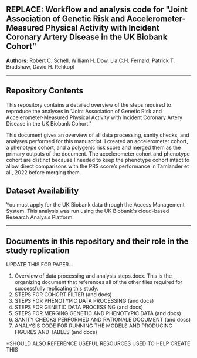 REPLACE: Workflow and analysis code for "Joint Association of Genetic Risk and Accelerometer-Measured Physical Activity with Incident Coronary Artery Disease in the UK Biobank Cohort"
------------

__Authors:__ Robert C. Schell,
William H. Dow,
Lia C.H. Fernald,
Patrick T. Bradshaw,
David H. Rehkopf







---

Repository Contents
------------

This repository contains a detailed overview of the steps required to reproduce the analyses in "Joint Association of Genetic Risk and Accelerometer-Measured Physical Activity with Incident Coronary Artery Disease in the UK Biobank Cohort."

This document gives an overview of all data processing, sanity checks, and analyses performed for this manuscript. I created an accelerometer cohort, a phenotype cohort, and a polygenic risk score and merged them as the primary outputs of the document. The accelerometer cohort and phenotype cohort are distinct because I needed to keep the phenotype cohort intact to allow direct comparisons with the PRS score’s performance in Tamlander et al., 2022 before merging them.

Dataset Availability
-----------

You must apply for the UK Biobank data through the Access Management System. This analysis was run using the UK Biobank's cloud-based Research Analysis Platform.

---

Documents in this repository and their role in the study replication
------------

UPDATE THIS FOR PAPER...
1. Overview of data processing and analysis steps.docx. This is the organizing document that references all of the other files required for successfully replicating this study.
2. STEPS FOR COHORT FILTER (and docs)
3. STEPS FOR PHENOTYPIC DATA PROCESSING (and docs)
4. STEPS FOR GENETIC DATA PROCESSING (and docs)
5. STEPS FOR MERGING GENETIC AND PHENOTYPIC DATA (and docs)
6. SANITY CHECKS PERFORMED AND RATIONALE DOCUMENT (and docs)
7. ANALYSIS CODE FOR RUNNING THE MODELS AND PRODUCING FIGURES AND TABLES (and docs)

*SHOULD ALSO REFERENCE USEFUL RESOURCES USED TO HELP CREATE THIS
